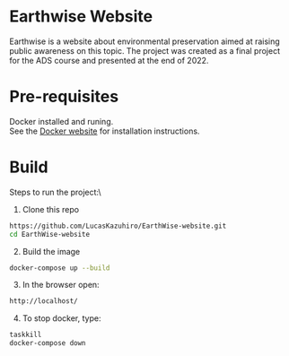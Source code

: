 # Earthwise Website
Earthwise is a website about environmental preservation aimed at raising public awareness on this topic. The project was created as a final project for the ADS course and presented at the end of 2022.

# Pre-requisites
Docker installed and runing.\
See the [Docker website](https://www.docker.com/get-started/) for installation instructions.

# Build
Steps to run the project:\
1. Clone this repo
```bash
https://github.com/LucasKazuhiro/EarthWise-website.git
cd EarthWise-website
````

2. Build the image
```bash
docker-compose up --build
```

3. In the browser open:
```bash
http://localhost/
```

4. To stop docker, type:
```bash
taskkill
docker-compose down
````
